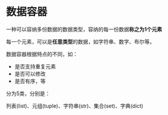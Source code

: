 # 数据容器

一种可以容纳多份数据的数据类型，容纳的每一份数据**称之为1个元素**

每一个元素，可以是**任意类型**的数据，如字符串、数字、布尔等。

数据容器根据特点的不同，如：

* 是否支持重复元素
* 是否可以修改
* 是否有序，等

分为5类，分别是：

列表(list)、元组(tuple)、字符串(str)、集合(set)、字典(dict)

